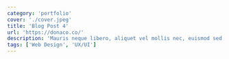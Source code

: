 ```yaml
---
category: 'portfolio'
cover: './cover.jpeg'
title: 'Blog Post 4'
url: 'https://donaco.co/'
description: 'Mauris neque libero, aliquet vel mollis nec, euismod sed tellus. Mauris convallis dictum elit id volutpat.'
tags: ['Web Design', 'UX/UI']
---
```

